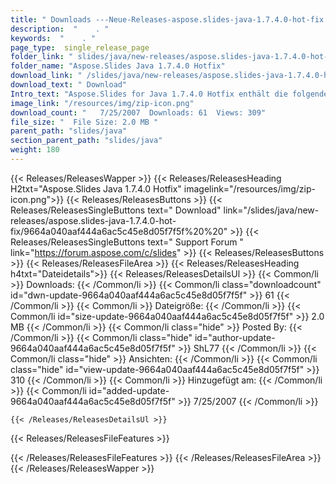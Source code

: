 ```yaml
---
title: " Downloads ---Neue-Releases-aspose.slides-java-1.7.4.0-hot-fix . "
description:  "    . " 
keywords:  "    . " 
page_type:  single_release_page
folder_link: " slides/java/new-releases/aspose.slides-java-1.7.4.0-hot-fix/"
folder_name: "Aspose.Slides Java 1.7.4.0 Hotfix"
download_link: " /slides/java/new-releases/aspose.slides-java-1.7.4.0-hot-fix/9664a040aaf444a6ac5c45e8d05f7f5f"
download_text: " Download"
Intro_text: "Aspose.Slides for Java 1.7.4.0 Hotfix enthält die folgenden Änderungen:Neu: Readi..."
image_link: "/resources/img/zip-icon.png"
download_count: "   7/25/2007  Downloads: 61  Views: 309"
file_size: "  File Size: 2.0 MB "
parent_path: "slides/java"
section_parent_path: "slides/java"
weight: 180
---
```


{{< Releases/ReleasesWapper >}}
  {{< Releases/ReleasesHeading H2txt="Aspose.Slides Java 1.7.4.0 Hotfix" imagelink="/resources/img/zip-icon.png">}}
  {{< Releases/ReleasesButtons >}}
    {{< Releases/ReleasesSingleButtons text=" Download" link="/slides/java/new-releases/aspose.slides-java-1.7.4.0-hot-fix/9664a040aaf444a6ac5c45e8d05f7f5f%20%20" >}}
    {{< Releases/ReleasesSingleButtons text=" Support Forum " link="https://forum.aspose.com/c/slides" >}}
  {{< Releases/ReleasesButtons >}}
  {{< Releases/ReleasesFileArea >}}
    {{< Releases/ReleasesHeading h4txt="Dateidetails">}}
    {{< Releases/ReleasesDetailsUl >}}
            {{< Common/li >}} Downloads: {{< /Common/li >}}
      {{< Common/li class="downloadcount" id="dwn-update-9664a040aaf444a6ac5c45e8d05f7f5f" >}} 61 {{< /Common/li >}}
      {{< Common/li >}} Dateigröße: {{< /Common/li >}}
      {{< Common/li id="size-update-9664a040aaf444a6ac5c45e8d05f7f5f" >}} 2.0 MB {{< /Common/li >}} 
      {{< Common/li  class="hide" >}} Posted By: {{< /Common/li >}} 
      {{< Common/li class="hide" id="author-update-9664a040aaf444a6ac5c45e8d05f7f5f" >}} ShL77 {{< /Common/li >}}
      {{< Common/li class="hide" >}} Ansichten: {{< /Common/li >}}
      {{< Common/li class="hide" id="view-update-9664a040aaf444a6ac5c45e8d05f7f5f" >}} 310 {{< /Common/li >}}
      {{< Common/li >}} Hinzugefügt am: {{< /Common/li >}}
      {{< Common/li id="added-update-9664a040aaf444a6ac5c45e8d05f7f5f" >}} 7/25/2007 {{< /Common/li >}} 

    {{< /Releases/ReleasesDetailsUl >}}

  {{< Releases/ReleasesFileFeatures >}}
      
  {{< /Releases/ReleasesFileFeatures >}}
 {{< /Releases/ReleasesFileArea >}}
{{< /Releases/ReleasesWapper >}}



